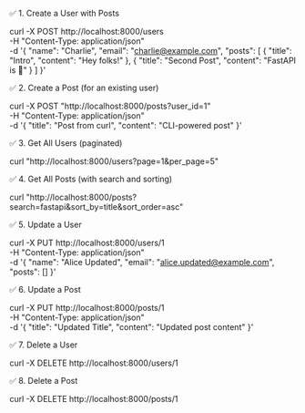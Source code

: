 ✅ 1. Create a User with Posts

curl -X POST http://localhost:8000/users \
-H "Content-Type: application/json" \
-d '{
  "name": "Charlie",
  "email": "charlie@example.com",
  "posts": [
    { "title": "Intro", "content": "Hey folks!" },
    { "title": "Second Post", "content": "FastAPI is 💯" }
  ]
}'

✅ 2. Create a Post (for an existing user)

curl -X POST "http://localhost:8000/posts?user_id=1" \
-H "Content-Type: application/json" \
-d '{
  "title": "Post from curl",
  "content": "CLI-powered post"
}'

✅ 3. Get All Users (paginated)

curl "http://localhost:8000/users?page=1&per_page=5"

✅ 4. Get All Posts (with search and sorting)

curl "http://localhost:8000/posts?search=fastapi&sort_by=title&sort_order=asc"

✅ 5. Update a User

curl -X PUT http://localhost:8000/users/1 \
-H "Content-Type: application/json" \
-d '{
  "name": "Alice Updated",
  "email": "alice.updated@example.com",
  "posts": []
}'

✅ 6. Update a Post

curl -X PUT http://localhost:8000/posts/1 \
-H "Content-Type: application/json" \
-d '{
  "title": "Updated Title",
  "content": "Updated post content"
}'

✅ 7. Delete a User

curl -X DELETE http://localhost:8000/users/1

✅ 8. Delete a Post

curl -X DELETE http://localhost:8000/posts/1